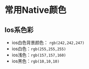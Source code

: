 # 常用Native颜色

## Ios系色彩

- ios白色背景颜色： `rgb(242,242,247)`
- ios白色：`rgb(255,255,255)`
- ios浅色：`rgb(157,157,160)`
- ios黑色：`rgb(10,10,10)`